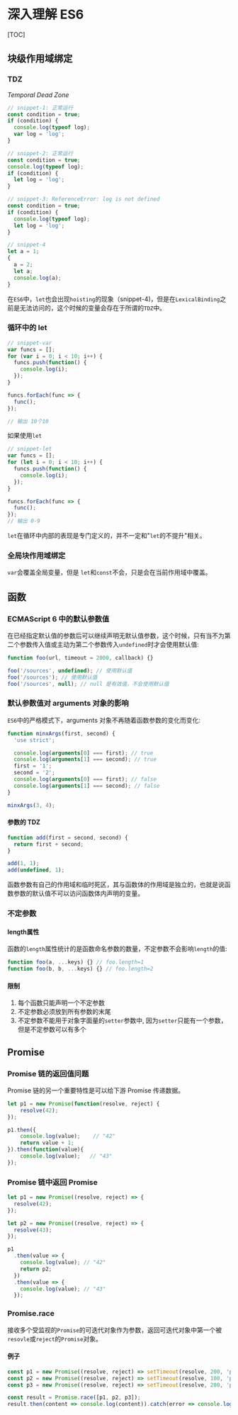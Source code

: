 # 深入理解 ES6

[TOC]

## 块级作用域绑定

### TDZ

_Temporal Dead Zone_

```javascript
// snippet-1: 正常运行
const condition = true;
if (condition) {
  console.log(typeof log);
  var log = 'log';
}

// snippet-2: 正常运行
const condition = true;
console.log(typeof log);
if (condition) {
  let log = 'log';
}

// snippet-3: ReferenceError: log is not defined
const condition = true;
if (condition) {
  console.log(typeof log);
  let log = 'log';
}

// snippet-4
let a = 1;
{
  a = 2;
  let a;
  console.log(a);
}
```

在`ES6`中，`let`也会出现`hoisting`的现象（snippet-4)，但是在`LexicalBinding`之前是无法访问的，这个时候的变量会存在于所谓的`TDZ`中。

### 循环中的 let

```javascript
// snippet-var
var funcs = [];
for (var i = 0; i < 10; i++) {
  funcs.push(function() {
    console.log(i);
  });
}

funcs.forEach(func => {
  func();
});

// 输出 10个10
```

如果使用`let`

```javascript
// snippet-let
var funcs = [];
for (let i = 0; i < 10; i++) {
  funcs.push(function() {
    console.log(i);
  });
}

funcs.forEach(func => {
  func();
});
// 输出 0-9
```

`let`在循环中内部的表现是专门定义的，并不一定和"`let`的不提升"相关。

### 全局块作用域绑定

`var`会覆盖全局变量，但是 `let`和`const`不会，只是会在当前作用域中覆盖。

## 函数

### ECMAScript 6 中的默认参数值

在已经指定默认值的参数后可以继续声明无默认值参数，这个时候，只有当不为第二个参数传入值或主动为第二个参数传入`undefined`时才会使用默认值:

```javascript
function foo(url, timeout = 2000, callback) {}

foo('/sources', undefined); // 使用默认值
foo('/sources'); // 使用默认值
foo('/sources', null); // null 是有效值，不会使用默认值
```

### 默认参数值对 arguments 对象的影响

`ES6`中的严格模式下，arguments 对象不再随着函数参数的变化而变化:

```javascript
function minxArgs(first, second) {
  'use strict';

  console.log(arguments[0] === first); // true
  console.log(arguments[1] === second); // true
  first = '1';
  second = '2';
  console.log(arguments[0] === first); // false
  console.log(arguments[1] === second); // false
}

minxArgs(3, 4);
```

#### 参数的 TDZ

```javascript
function add(first = second, second) {
  return first + second;
}

add(1, 1);
add(undefined, 1);
```

函数参数有自己的作用域和临时死区，其与函数体的作用域是独立的，也就是说函数参数的默认值不可以访问函数体内声明的变量。

### 不定参数

#### length属性

函数的`length`属性统计的是函数命名参数的数量，不定参数不会影响`length`的值:

``` javascript
function foo(a, ...keys) {} // foo.length=1
function foo(b, b, ...keys) {} // foo.length=2
```

#### 限制

1. 每个函数只能声明一个不定参数
1. 不定参数必须放到所有参数的末尾
1. 不定参数不能用于对象字面量的`setter`参数中, 因为`setter`只能有一个参数，但是不定参数可以有多个

## Promise

### Promise 链的返回值问题

Promise 链的另一个重要特性是可以给下游 Promise 传递数据。

```javascript
let p1 = new Promise(function(resolve, reject) {
    resolve(42);
});

p1.then({
    console.log(value);    // "42"
    return value + 1;
}).then(function(value){
    console.log(value);   // "43"
});
```

### Promise 链中返回 Promise

```javascript
let p1 = new Promise((resolve, reject) => {
  resolve(42);
});

let p2 = new Promise((resolve, reject) => {
  resolve(43);
});

p1
  .then(value => {
    console.log(value); // "42"
    return p2;
  })
  .then(value => {
    console.log(value); // "43"
  });
```

### Promise.race

接收多个受监视的`Promise`的可迭代对象作为参数，返回可迭代对象中第一个被`resovle`或`reject`的`Promise`对象。

#### 例子

```javascript
const p1 = new Promise((resolve, reject) => setTimeout(resolve, 200, 'p1'));
const p2 = new Promise((resolve, reject) => setTimeout(resolve, 100, 'p2'));
const p3 = new Promise((resolve, reject) => setTimeout(resolve, 200, 'p3'));

const result = Promise.race([p1, p2, p3]);
result.then(content => console.log(content)).catch(error => console.log(error)); // p2
```
